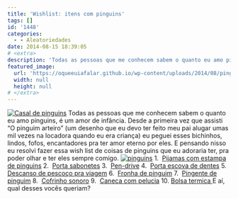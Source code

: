 ```yaml
---
title: 'Wishlist: itens com pinguins'
tags: []
id: '1448'
categories:
  - - Aleatoriedades
date: 2014-08-15 18:39:05
# <extra>
description: 'Todas as pessoas que me conhecem sabem o quanto eu amo pinguins, é um amor de infância. Desde a primeira vez que assisti “O pinguim arteiro” (um desenho que eu devo ter feito meu pai alugar umas mil vezes na locadora quando eu era criança) eu peguei esses bichinhos, lindos, fofos, encantadores pra ter amor eterno por eles. E pensando nisso eu resolvi fazer essa wish list de coisas de pinguins que eu adoraria ter, pra poder olhar e ter eles sempre comigo. 1.  Pijamas com estampa de pinguins 2.  Porta sabonetes 3.  Pen-drive 4.  Porta escova de dentes 5.  Descanso de pescoço pra viagem 6.  Fronha de pinguim 7.  Pingente de pinguim 8.  Cofrinho sonoro 9.  Caneca com pelucia 10. Bolsa termica E aí, qual desses vocês queriam? &nbsp;'
featured_image: 
  url: 'https://oqueeuiafalar.github.io/wp-content/uploads/2014/08/pinguim_rei_01.jpg'
  width: null
  height: null
# </extra>
---
```


[![Casal de pinguins ](http://162.243.62.160/wp-content/uploads/2014/08/pinguim_rei_01.jpg)](http://162.243.62.160/wp-content/uploads/2014/08/pinguim_rei_01.jpg) Todas as pessoas que me conhecem sabem o quanto eu amo pinguins, é um amor de infância. Desde a primeira vez que assisti “O pinguim arteiro” (um desenho que eu devo ter feito meu pai alugar umas mil vezes na locadora quando eu era criança) eu peguei esses bichinhos, lindos, fofos, encantadores pra ter amor eterno por eles. E pensando nisso eu resolvi fazer essa wish list de coisas de pinguins que eu adoraria ter, pra poder olhar e ter eles sempre comigo. [![pinguins](http://162.243.62.160/wp-content/uploads/2014/08/pinguins.jpg)](http://162.243.62.160/wp-content/uploads/2014/08/pinguins.jpg) 1.  [Pijamas com estampa de pinguins](http://www.dafiti.com.br/Pijama-Puket-Pinguim-Preto%2FCinza-1435684.html "Pijama com estampa de pinguim ") 2.  [Porta sabonetes](http://loja.imaginarium.com.br/porta-sabonete-meu-pinguim.html "Porta sabonete") 3.  [Pen-drive](http://www.livrariasaraiva.com.br/produto/3530789 "Pen-drive") 4.  [Porta escova de dentes](http://loja.imaginarium.com.br/porta-escova-de-dentes-meu-pinguim.html "Porta escova de dentes") 5.  [Descanso de pescoço pra viagem](http://www.putzgrilapresentes.com.br/almofada-massageadora-de-pescoco-pinguim-pr-1170-358430.htm "Descanso de pescoço pra viagem") 6.  [Fronha de pinguim](http://loja.imaginarium.com.br/fronha-meu-pinguim.html "Fronha de pinguim") 7.  [Pingente de pinguim](http://www.vivara.com.br/EL00001469_BERLOQUE-PRATA/p "Pingente de pinguim ") 8.  [Cofrinho sonoro](http://loja.imaginarium.com.br/cofre-sonoro-pinguim-bloco-de-gelo.html "Cofrinho sonoro") 9.  [Caneca com pelucia](http://loja.imaginarium.com.br/caneca-bicho-de-pelucia-pinguim.html "Caneca com pelucia") 10. [Bolsa termica ](http://loja.imaginarium.com.br/bolsa-termica-de-agua-pinguim.html "Bolsa termica ") E aí, qual desses vocês queriam?
